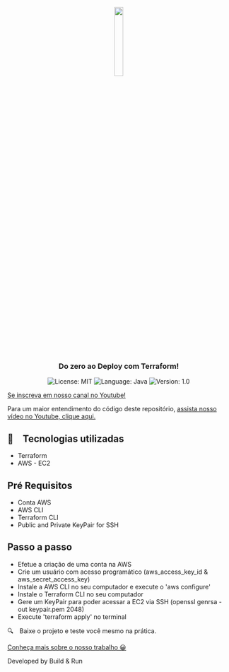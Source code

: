 <p align="center" width="100%">
    <img width="20%" src="https://github.com/buildrun-tech/buildrun-terraform-ec2-ssh-exemplo/blob/main/images/logoterraform.png"> 
</p>


<h3 align="center">
  Do zero ao Deploy com Terraform!
</h3>

<p align="center">

  <img alt="License: MIT" src="https://img.shields.io/badge/license-MIT-%2304D361">
  <img alt="Language: Java" src="https://img.shields.io/badge/language-java-green">
  <img alt="Version: 1.0" src="https://img.shields.io/badge/version-1.0-yellowgreen">

</p>

[Se inscreva em nosso canal no Youtube!](https://www.youtube.com/@buildrun-tech?sub_confirmation=1)

Para um maior entendimento do código deste repositório, [assista nosso vídeo no Youtube, clique aqui.](https://www.youtube.com/watch?v=IBhao06sYek)


## :rocket: Tecnologias utilizadas

* Terraform
* AWS - EC2

## Pré Requisitos

- Conta AWS
- AWS CLI
- Terraform CLI
- Public and Private KeyPair for SSH

## Passo a passo

- Efetue a criação de uma conta na AWS
- Crie um usuário com acesso programático (aws_access_key_id & aws_secret_access_key)
- Instale a AWS CLI no seu computador e execute o 'aws configure'
- Instale o Terraform CLI no seu computador
- Gere um KeyPair para poder acessar a EC2 via SSH (openssl genrsa -out keypair.pem 2048)
- Execute 'terraform apply' no terminal

:mag: Baixe o projeto e teste você mesmo na prática.

[Conheça mais sobre o nosso trabalho 😀](https://www.instagram.com/buildrun.tech/)

Developed by Build & Run